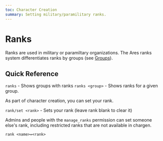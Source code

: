 ```yaml
---
toc: Character Creation
summary: Setting military/paramilitary ranks.
---
```

# Ranks

Ranks are used in military or paramiltary organizations.  The Ares ranks system differentiates ranks by groups (see [Groups](/help/groups)).

## Quick Reference

`ranks` - Shows groups with ranks
`ranks <group>` - Shows ranks for a given group. 

As part of character creation, you can set your rank.

`rank/set <rank>` - Sets your rank  (leave rank blank to clear it)

Admins and people with the `manage_ranks` permission can set someone else's rank, including restricted ranks that are not available in chargen.

`rank <name>=<rank>`